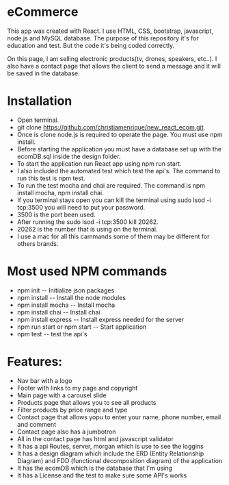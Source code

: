# eCommerce
This app was created with React. I use HTML, CSS, bootstrap, javascript, node.js and MySQL database.
The purpose of this repository it's for education and test. But the code it's being coded correctly. 

On this page, I am selling electronic products(tv, drones, speakers, etc..). I also have a contact page that allows the client to send a message and it will be saved in the database.

# Installation
* Open terminal.
* git clone https://github.com/christiamenrique/new_react_ecom.git.
* Once is clone node.js is required to operate the page. You must use npm install.
* Before starting the application you must have a database set up with the ecomDB.sql inside the design folder.
* To start the application run React app using npm run start.
* I also included the automated test which test the api's. The command to run this test is npm test.
* To run the test mocha and chai are required. The command is npm install mocha, npm install chai.
* If you terminal stays open you can kill the terminal using sudo lsod -i tcp:3500 you will need to put your password.
* 3500 is the port been used.
* After running the sudo lsod -i tcp:3500 kill 20262.
* 20262 is the number that is using on the terminal.
* I use a mac for all this cammands some of them may be different for others brands.

# Most used NPM commands 
* npm init -- Initialize json packages
* npm install -- Install the node modules
* npm install mocha -- Install mocha
* npm install chai -- Install chai
* npm install express -- Install express needed for the server
* npm run start or npm start -- Start application
* npm test -- test the api's 

# Features:
* Nav bar with a logo
* Footer with links to my page and copyright
* Main page with a carousel slide
* Products page that allows you to see all products
* Filter products	by price range and type
* Contact page that allows yopu to enter your name, phone number, email and comment
* Contact page also has a jumbotron
* All in the contact page has html and javascript validator
* It has a api Routes, server, morgan which is use to see the loggins
* It has a design diagram which include the ERD (Entity Relationship Diagram)
 and FDD (functional decomposition diagram) of the application
* It has the ecomDB which is the database that I'm using
* It has a License and the test to make sure some API's works






